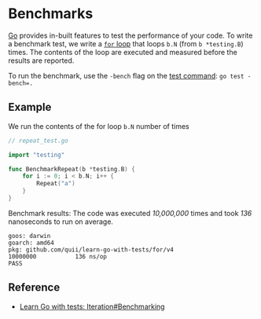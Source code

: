 # Benchmarks

[Go](go-language.md) provides in-built features to test the performance of your code.
To write a benchmark test, we write a [`for` loop](for-loop.md) that loops `b.N` (from `b *testing.B`) times.
The contents of the loop are executed and measured before the results are reported.

To run the benchmark, use the `-bench` flag on the [test command](test-cmd.md): `go test -bench=.`


## Example

We run the contents of the for loop `b.N` number of times
```go
// repeat_test.go

import "testing"

func BenchmarkRepeat(b *testing.B) {
    for i := 0; i < b.N; i++ {
        Repeat("a")
    }
}
```

Benchmark results: The code was executed _10,000,000_ times and took _136_ nanoseconds to run on average.
```plaintext
goos: darwin
goarch: amd64
pkg: github.com/quii/learn-go-with-tests/for/v4
10000000           136 ns/op
PASS
```

## Reference

- [Learn Go with tests: Iteration#Benchmarking](https://quii.gitbook.io/learn-go-with-tests/go-fundamentals/iteration#benchmarking)
